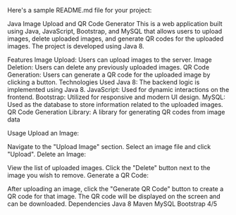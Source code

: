 
Here's a sample README.md file for your project:

Java Image Upload and QR Code Generator
This is a web application built using Java, JavaScript, Bootstrap, and MySQL that allows users to upload images, delete uploaded images, and generate QR codes for the uploaded images. The project is developed using Java 8.

Features
Image Upload: Users can upload images to the server.
Image Deletion: Users can delete any previously uploaded images.
QR Code Generation: Users can generate a QR code for the uploaded image by clicking a button.
Technologies Used
Java 8: The backend logic is implemented using Java 8.
JavaScript: Used for dynamic interactions on the frontend.
Bootstrap: Utilized for responsive and modern UI design.
MySQL: Used as the database to store information related to the uploaded images.
QR Code Generation Library: A library for generating QR codes from image data


Usage
Upload an Image:

Navigate to the "Upload Image" section.
Select an image file and click "Upload".
Delete an Image:

View the list of uploaded images.
Click the "Delete" button next to the image you wish to remove.
Generate a QR Code:

After uploading an image, click the "Generate QR Code" button to create a QR code for that image.
The QR code will be displayed on the screen and can be downloaded.
Dependencies
Java 8
Maven
MySQL
Bootstrap 4/5
